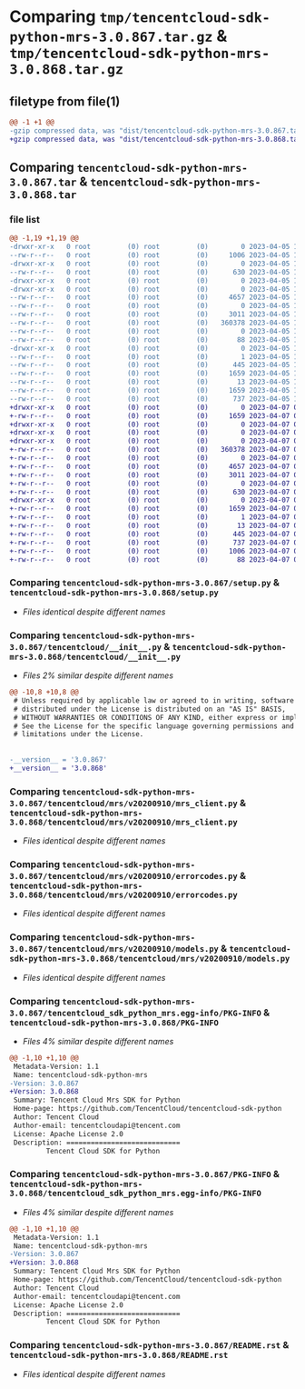 # Comparing `tmp/tencentcloud-sdk-python-mrs-3.0.867.tar.gz` & `tmp/tencentcloud-sdk-python-mrs-3.0.868.tar.gz`

## filetype from file(1)

```diff
@@ -1 +1 @@
-gzip compressed data, was "dist/tencentcloud-sdk-python-mrs-3.0.867.tar", last modified: Wed Apr  5 16:44:28 2023, max compression
+gzip compressed data, was "dist/tencentcloud-sdk-python-mrs-3.0.868.tar", last modified: Fri Apr  7 00:46:05 2023, max compression
```

## Comparing `tencentcloud-sdk-python-mrs-3.0.867.tar` & `tencentcloud-sdk-python-mrs-3.0.868.tar`

### file list

```diff
@@ -1,19 +1,19 @@
-drwxr-xr-x   0 root         (0) root         (0)        0 2023-04-05 16:44:28.000000 tencentcloud-sdk-python-mrs-3.0.867/
--rw-r--r--   0 root         (0) root         (0)     1006 2023-04-05 16:44:28.000000 tencentcloud-sdk-python-mrs-3.0.867/setup.py
-drwxr-xr-x   0 root         (0) root         (0)        0 2023-04-05 16:44:28.000000 tencentcloud-sdk-python-mrs-3.0.867/tencentcloud/
--rw-r--r--   0 root         (0) root         (0)      630 2023-04-05 16:44:28.000000 tencentcloud-sdk-python-mrs-3.0.867/tencentcloud/__init__.py
-drwxr-xr-x   0 root         (0) root         (0)        0 2023-04-05 16:44:28.000000 tencentcloud-sdk-python-mrs-3.0.867/tencentcloud/mrs/
-drwxr-xr-x   0 root         (0) root         (0)        0 2023-04-05 16:44:28.000000 tencentcloud-sdk-python-mrs-3.0.867/tencentcloud/mrs/v20200910/
--rw-r--r--   0 root         (0) root         (0)     4657 2023-04-05 16:44:28.000000 tencentcloud-sdk-python-mrs-3.0.867/tencentcloud/mrs/v20200910/mrs_client.py
--rw-r--r--   0 root         (0) root         (0)        0 2023-04-05 16:44:28.000000 tencentcloud-sdk-python-mrs-3.0.867/tencentcloud/mrs/v20200910/__init__.py
--rw-r--r--   0 root         (0) root         (0)     3011 2023-04-05 16:44:28.000000 tencentcloud-sdk-python-mrs-3.0.867/tencentcloud/mrs/v20200910/errorcodes.py
--rw-r--r--   0 root         (0) root         (0)   360378 2023-04-05 16:44:28.000000 tencentcloud-sdk-python-mrs-3.0.867/tencentcloud/mrs/v20200910/models.py
--rw-r--r--   0 root         (0) root         (0)        0 2023-04-05 16:44:28.000000 tencentcloud-sdk-python-mrs-3.0.867/tencentcloud/mrs/__init__.py
--rw-r--r--   0 root         (0) root         (0)       88 2023-04-05 16:44:28.000000 tencentcloud-sdk-python-mrs-3.0.867/setup.cfg
-drwxr-xr-x   0 root         (0) root         (0)        0 2023-04-05 16:44:28.000000 tencentcloud-sdk-python-mrs-3.0.867/tencentcloud_sdk_python_mrs.egg-info/
--rw-r--r--   0 root         (0) root         (0)        1 2023-04-05 16:44:28.000000 tencentcloud-sdk-python-mrs-3.0.867/tencentcloud_sdk_python_mrs.egg-info/dependency_links.txt
--rw-r--r--   0 root         (0) root         (0)      445 2023-04-05 16:44:28.000000 tencentcloud-sdk-python-mrs-3.0.867/tencentcloud_sdk_python_mrs.egg-info/SOURCES.txt
--rw-r--r--   0 root         (0) root         (0)     1659 2023-04-05 16:44:28.000000 tencentcloud-sdk-python-mrs-3.0.867/tencentcloud_sdk_python_mrs.egg-info/PKG-INFO
--rw-r--r--   0 root         (0) root         (0)       13 2023-04-05 16:44:28.000000 tencentcloud-sdk-python-mrs-3.0.867/tencentcloud_sdk_python_mrs.egg-info/top_level.txt
--rw-r--r--   0 root         (0) root         (0)     1659 2023-04-05 16:44:28.000000 tencentcloud-sdk-python-mrs-3.0.867/PKG-INFO
--rw-r--r--   0 root         (0) root         (0)      737 2023-04-05 16:44:28.000000 tencentcloud-sdk-python-mrs-3.0.867/README.rst
+drwxr-xr-x   0 root         (0) root         (0)        0 2023-04-07 00:46:05.000000 tencentcloud-sdk-python-mrs-3.0.868/
+-rw-r--r--   0 root         (0) root         (0)     1659 2023-04-07 00:46:05.000000 tencentcloud-sdk-python-mrs-3.0.868/PKG-INFO
+drwxr-xr-x   0 root         (0) root         (0)        0 2023-04-07 00:46:05.000000 tencentcloud-sdk-python-mrs-3.0.868/tencentcloud/
+drwxr-xr-x   0 root         (0) root         (0)        0 2023-04-07 00:46:05.000000 tencentcloud-sdk-python-mrs-3.0.868/tencentcloud/mrs/
+drwxr-xr-x   0 root         (0) root         (0)        0 2023-04-07 00:46:05.000000 tencentcloud-sdk-python-mrs-3.0.868/tencentcloud/mrs/v20200910/
+-rw-r--r--   0 root         (0) root         (0)   360378 2023-04-07 00:46:05.000000 tencentcloud-sdk-python-mrs-3.0.868/tencentcloud/mrs/v20200910/models.py
+-rw-r--r--   0 root         (0) root         (0)        0 2023-04-07 00:46:05.000000 tencentcloud-sdk-python-mrs-3.0.868/tencentcloud/mrs/v20200910/__init__.py
+-rw-r--r--   0 root         (0) root         (0)     4657 2023-04-07 00:46:05.000000 tencentcloud-sdk-python-mrs-3.0.868/tencentcloud/mrs/v20200910/mrs_client.py
+-rw-r--r--   0 root         (0) root         (0)     3011 2023-04-07 00:46:05.000000 tencentcloud-sdk-python-mrs-3.0.868/tencentcloud/mrs/v20200910/errorcodes.py
+-rw-r--r--   0 root         (0) root         (0)        0 2023-04-07 00:46:05.000000 tencentcloud-sdk-python-mrs-3.0.868/tencentcloud/mrs/__init__.py
+-rw-r--r--   0 root         (0) root         (0)      630 2023-04-07 00:46:05.000000 tencentcloud-sdk-python-mrs-3.0.868/tencentcloud/__init__.py
+drwxr-xr-x   0 root         (0) root         (0)        0 2023-04-07 00:46:05.000000 tencentcloud-sdk-python-mrs-3.0.868/tencentcloud_sdk_python_mrs.egg-info/
+-rw-r--r--   0 root         (0) root         (0)     1659 2023-04-07 00:46:05.000000 tencentcloud-sdk-python-mrs-3.0.868/tencentcloud_sdk_python_mrs.egg-info/PKG-INFO
+-rw-r--r--   0 root         (0) root         (0)        1 2023-04-07 00:46:05.000000 tencentcloud-sdk-python-mrs-3.0.868/tencentcloud_sdk_python_mrs.egg-info/dependency_links.txt
+-rw-r--r--   0 root         (0) root         (0)       13 2023-04-07 00:46:05.000000 tencentcloud-sdk-python-mrs-3.0.868/tencentcloud_sdk_python_mrs.egg-info/top_level.txt
+-rw-r--r--   0 root         (0) root         (0)      445 2023-04-07 00:46:05.000000 tencentcloud-sdk-python-mrs-3.0.868/tencentcloud_sdk_python_mrs.egg-info/SOURCES.txt
+-rw-r--r--   0 root         (0) root         (0)      737 2023-04-07 00:46:05.000000 tencentcloud-sdk-python-mrs-3.0.868/README.rst
+-rw-r--r--   0 root         (0) root         (0)     1006 2023-04-07 00:46:05.000000 tencentcloud-sdk-python-mrs-3.0.868/setup.py
+-rw-r--r--   0 root         (0) root         (0)       88 2023-04-07 00:46:05.000000 tencentcloud-sdk-python-mrs-3.0.868/setup.cfg
```

### Comparing `tencentcloud-sdk-python-mrs-3.0.867/setup.py` & `tencentcloud-sdk-python-mrs-3.0.868/setup.py`

 * *Files identical despite different names*

### Comparing `tencentcloud-sdk-python-mrs-3.0.867/tencentcloud/__init__.py` & `tencentcloud-sdk-python-mrs-3.0.868/tencentcloud/__init__.py`

 * *Files 2% similar despite different names*

```diff
@@ -10,8 +10,8 @@
 # Unless required by applicable law or agreed to in writing, software
 # distributed under the License is distributed on an "AS IS" BASIS,
 # WITHOUT WARRANTIES OR CONDITIONS OF ANY KIND, either express or implied.
 # See the License for the specific language governing permissions and
 # limitations under the License.
 
 
-__version__ = '3.0.867'
+__version__ = '3.0.868'
```

### Comparing `tencentcloud-sdk-python-mrs-3.0.867/tencentcloud/mrs/v20200910/mrs_client.py` & `tencentcloud-sdk-python-mrs-3.0.868/tencentcloud/mrs/v20200910/mrs_client.py`

 * *Files identical despite different names*

### Comparing `tencentcloud-sdk-python-mrs-3.0.867/tencentcloud/mrs/v20200910/errorcodes.py` & `tencentcloud-sdk-python-mrs-3.0.868/tencentcloud/mrs/v20200910/errorcodes.py`

 * *Files identical despite different names*

### Comparing `tencentcloud-sdk-python-mrs-3.0.867/tencentcloud/mrs/v20200910/models.py` & `tencentcloud-sdk-python-mrs-3.0.868/tencentcloud/mrs/v20200910/models.py`

 * *Files identical despite different names*

### Comparing `tencentcloud-sdk-python-mrs-3.0.867/tencentcloud_sdk_python_mrs.egg-info/PKG-INFO` & `tencentcloud-sdk-python-mrs-3.0.868/PKG-INFO`

 * *Files 4% similar despite different names*

```diff
@@ -1,10 +1,10 @@
 Metadata-Version: 1.1
 Name: tencentcloud-sdk-python-mrs
-Version: 3.0.867
+Version: 3.0.868
 Summary: Tencent Cloud Mrs SDK for Python
 Home-page: https://github.com/TencentCloud/tencentcloud-sdk-python
 Author: Tencent Cloud
 Author-email: tencentcloudapi@tencent.com
 License: Apache License 2.0
 Description: ============================
         Tencent Cloud SDK for Python
```

### Comparing `tencentcloud-sdk-python-mrs-3.0.867/PKG-INFO` & `tencentcloud-sdk-python-mrs-3.0.868/tencentcloud_sdk_python_mrs.egg-info/PKG-INFO`

 * *Files 4% similar despite different names*

```diff
@@ -1,10 +1,10 @@
 Metadata-Version: 1.1
 Name: tencentcloud-sdk-python-mrs
-Version: 3.0.867
+Version: 3.0.868
 Summary: Tencent Cloud Mrs SDK for Python
 Home-page: https://github.com/TencentCloud/tencentcloud-sdk-python
 Author: Tencent Cloud
 Author-email: tencentcloudapi@tencent.com
 License: Apache License 2.0
 Description: ============================
         Tencent Cloud SDK for Python
```

### Comparing `tencentcloud-sdk-python-mrs-3.0.867/README.rst` & `tencentcloud-sdk-python-mrs-3.0.868/README.rst`

 * *Files identical despite different names*

